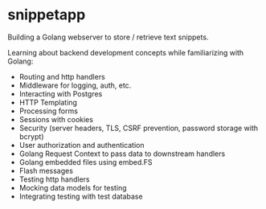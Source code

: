 # snippetapp
Building a Golang webserver to store / retrieve text snippets.

Learning about backend development concepts while familiarizing with Golang:

- Routing and http handlers
- Middleware for logging, auth, etc.
- Interacting with Postgres
- HTTP Templating
- Processing forms
- Sessions with cookies
- Security (server headers, TLS, CSRF prevention, password storage with bcrypt)
- User authorization and authentication
- Golang Request Context to pass data to downstream handlers
- Golang embedded files using embed.FS
- Flash messages
- Testing http handlers
- Mocking data models for testing
- Integrating testing with test database

